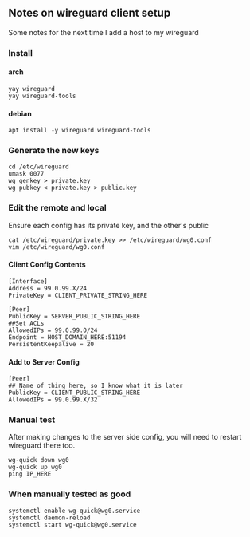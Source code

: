 ## Notes on wireguard client setup
Some notes for the next time I add a host to my wireguard


### Install
#### arch
```
yay wireguard
yay wireguard-tools
```


#### debian
```
apt install -y wireguard wireguard-tools
```


### Generate the new keys
```
cd /etc/wireguard
umask 0077
wg genkey > private.key
wg pubkey < private.key > public.key
```


### Edit the remote and local
Ensure each config has its private key, and the other's public

```
cat /etc/wireguard/private.key >> /etc/wireguard/wg0.conf
vim /etc/wireguard/wg0.conf
```

#### Client Config Contents
```
[Interface]
Address = 99.0.99.X/24
PrivateKey = CLIENT_PRIVATE_STRING_HERE

[Peer]
PublicKey = SERVER_PUBLIC_STRING_HERE
##Set ACLs
AllowedIPs = 99.0.99.0/24
Endpoint = HOST_DOMAIN_HERE:51194
PersistentKeepalive = 20
```


#### Add to Server Config
```
[Peer]
## Name of thing here, so I know what it is later
PublicKey = CLIENT_PUBLIC_STRING_HERE
AllowedIPs = 99.0.99.X/32
```


### Manual test
After making changes to the server side config, you will need to restart wireguard there too.

```
wg-quick down wg0
wg-quick up wg0
ping IP_HERE
```


### When manually tested as good
```
systemctl enable wg-quick@wg0.service
systemctl daemon-reload
systemctl start wg-quick@wg0.service
```
